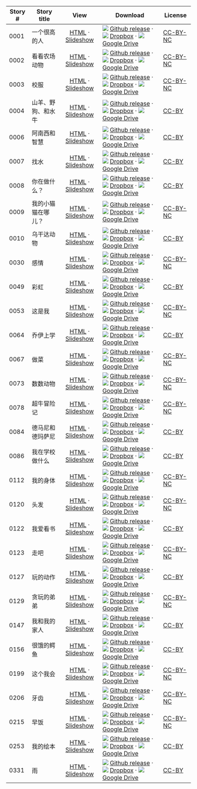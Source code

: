 Story #  | Story title | View | Download | License
-------- | -----------  |:-------:| ---------------- | -------
0001 | 一个很高的人 | [HTML](https://global-asp.github.io/stories/zh/0001_一个很高的人.html) · <a href="https://global-asp.github.io/stories/zh/0001_一个很高的人_slides.html" target="_blank">Slideshow</a> | ![](https://cloud.githubusercontent.com/assets/9295750/9483128/0e089e5e-4b51-11e5-98ca-6da5cef156a7.png) [Github release](https://github.com/global-asp/global-asp/releases/download/v1.1/zh.zip) · ![](https://cloud.githubusercontent.com/assets/9295750/10150606/3f5ae2dc-65f5-11e5-8f63-841c51cc1cde.png) [Dropbox](https://www.dropbox.com/s/ufa524wxq9ot6zr/zh.zip) · ![](https://cloud.githubusercontent.com/assets/9295750/9473522/1d6fdde4-4b10-11e5-98f5-aa6c6b04a08e.png) [Google Drive](https://drive.google.com/file/d/0B59ZADK9EsbsbXhPZVI0QlpqUGs/view?usp=sharing) | [CC-BY-NC](http://creativecommons.org/licenses/by-nc/3.0/)
0002 | 看看农场动物 | [HTML](https://global-asp.github.io/stories/zh/0002_看看农场动物.html) · <a href="https://global-asp.github.io/stories/zh/0002_看看农场动物_slides.html" target="_blank">Slideshow</a> | ![](https://cloud.githubusercontent.com/assets/9295750/9483128/0e089e5e-4b51-11e5-98ca-6da5cef156a7.png) [Github release](https://github.com/global-asp/global-asp/releases/download/v1.1/zh.zip) · ![](https://cloud.githubusercontent.com/assets/9295750/10150606/3f5ae2dc-65f5-11e5-8f63-841c51cc1cde.png) [Dropbox](https://www.dropbox.com/s/ufa524wxq9ot6zr/zh.zip) · ![](https://cloud.githubusercontent.com/assets/9295750/9473522/1d6fdde4-4b10-11e5-98f5-aa6c6b04a08e.png) [Google Drive](https://drive.google.com/file/d/0B59ZADK9EsbsbXhPZVI0QlpqUGs/view?usp=sharing) | [CC-BY-NC](http://creativecommons.org/licenses/by-nc/3.0/)
0003 | 校服 | [HTML](https://global-asp.github.io/stories/zh/0003_校服.html) · <a href="https://global-asp.github.io/stories/zh/0003_校服_slides.html" target="_blank">Slideshow</a> | ![](https://cloud.githubusercontent.com/assets/9295750/9483128/0e089e5e-4b51-11e5-98ca-6da5cef156a7.png) [Github release](https://github.com/global-asp/global-asp/releases/download/v1.1/zh.zip) · ![](https://cloud.githubusercontent.com/assets/9295750/10150606/3f5ae2dc-65f5-11e5-8f63-841c51cc1cde.png) [Dropbox](https://www.dropbox.com/s/ufa524wxq9ot6zr/zh.zip) · ![](https://cloud.githubusercontent.com/assets/9295750/9473522/1d6fdde4-4b10-11e5-98f5-aa6c6b04a08e.png) [Google Drive](https://drive.google.com/file/d/0B59ZADK9EsbsbXhPZVI0QlpqUGs/view?usp=sharing) | [CC-BY-NC](http://creativecommons.org/licenses/by-nc/3.0/)
0004 | 山羊、野狗、和水牛 | [HTML](https://global-asp.github.io/stories/zh/0004_山羊、野狗、和水牛.html) · <a href="https://global-asp.github.io/stories/zh/0004_山羊、野狗、和水牛_slides.html" target="_blank">Slideshow</a> | ![](https://cloud.githubusercontent.com/assets/9295750/9483128/0e089e5e-4b51-11e5-98ca-6da5cef156a7.png) [Github release](https://github.com/global-asp/global-asp/releases/download/v1.1/zh.zip) · ![](https://cloud.githubusercontent.com/assets/9295750/10150606/3f5ae2dc-65f5-11e5-8f63-841c51cc1cde.png) [Dropbox](https://www.dropbox.com/s/ufa524wxq9ot6zr/zh.zip) · ![](https://cloud.githubusercontent.com/assets/9295750/9473522/1d6fdde4-4b10-11e5-98f5-aa6c6b04a08e.png) [Google Drive](https://drive.google.com/file/d/0B59ZADK9EsbsbXhPZVI0QlpqUGs/view?usp=sharing) | [CC-BY](https://creativecommons.org/licenses/by/3.0/)
0006 | 阿南西和智慧 | [HTML](https://global-asp.github.io/stories/zh/0006_阿南西和智慧.html) · <a href="https://global-asp.github.io/stories/zh/0006_阿南西和智慧_slides.html" target="_blank">Slideshow</a> | ![](https://cloud.githubusercontent.com/assets/9295750/9483128/0e089e5e-4b51-11e5-98ca-6da5cef156a7.png) [Github release](https://github.com/global-asp/global-asp/releases/download/v1.1/zh.zip) · ![](https://cloud.githubusercontent.com/assets/9295750/10150606/3f5ae2dc-65f5-11e5-8f63-841c51cc1cde.png) [Dropbox](https://www.dropbox.com/s/ufa524wxq9ot6zr/zh.zip) · ![](https://cloud.githubusercontent.com/assets/9295750/9473522/1d6fdde4-4b10-11e5-98f5-aa6c6b04a08e.png) [Google Drive](https://drive.google.com/file/d/0B59ZADK9EsbsbXhPZVI0QlpqUGs/view?usp=sharing) | [CC-BY](https://creativecommons.org/licenses/by/3.0/)
0007 | 找水 | [HTML](https://global-asp.github.io/stories/zh/0007_找水.html) · <a href="https://global-asp.github.io/stories/zh/0007_找水_slides.html" target="_blank">Slideshow</a> | ![](https://cloud.githubusercontent.com/assets/9295750/9483128/0e089e5e-4b51-11e5-98ca-6da5cef156a7.png) [Github release](https://github.com/global-asp/global-asp/releases/download/v1.1/zh.zip) · ![](https://cloud.githubusercontent.com/assets/9295750/10150606/3f5ae2dc-65f5-11e5-8f63-841c51cc1cde.png) [Dropbox](https://www.dropbox.com/s/ufa524wxq9ot6zr/zh.zip) · ![](https://cloud.githubusercontent.com/assets/9295750/9473522/1d6fdde4-4b10-11e5-98f5-aa6c6b04a08e.png) [Google Drive](https://drive.google.com/file/d/0B59ZADK9EsbsbXhPZVI0QlpqUGs/view?usp=sharing) | [CC-BY](https://creativecommons.org/licenses/by/3.0/)
0008 | 你在做什么？ | [HTML](https://global-asp.github.io/stories/zh/0008_你在做什么.html) · <a href="https://global-asp.github.io/stories/zh/0008_你在做什么_slides.html" target="_blank">Slideshow</a> | ![](https://cloud.githubusercontent.com/assets/9295750/9483128/0e089e5e-4b51-11e5-98ca-6da5cef156a7.png) [Github release](https://github.com/global-asp/global-asp/releases/download/v1.1/zh.zip) · ![](https://cloud.githubusercontent.com/assets/9295750/10150606/3f5ae2dc-65f5-11e5-8f63-841c51cc1cde.png) [Dropbox](https://www.dropbox.com/s/ufa524wxq9ot6zr/zh.zip) · ![](https://cloud.githubusercontent.com/assets/9295750/9473522/1d6fdde4-4b10-11e5-98f5-aa6c6b04a08e.png) [Google Drive](https://drive.google.com/file/d/0B59ZADK9EsbsbXhPZVI0QlpqUGs/view?usp=sharing) | [CC-BY](https://creativecommons.org/licenses/by/3.0/)
0009 | 我的小猫猫在哪儿？ | [HTML](https://global-asp.github.io/stories/zh/0009_我的小猫猫在哪儿.html) · <a href="https://global-asp.github.io/stories/zh/0009_我的小猫猫在哪儿_slides.html" target="_blank">Slideshow</a> | ![](https://cloud.githubusercontent.com/assets/9295750/9483128/0e089e5e-4b51-11e5-98ca-6da5cef156a7.png) [Github release](https://github.com/global-asp/global-asp/releases/download/v1.1/zh.zip) · ![](https://cloud.githubusercontent.com/assets/9295750/10150606/3f5ae2dc-65f5-11e5-8f63-841c51cc1cde.png) [Dropbox](https://www.dropbox.com/s/ufa524wxq9ot6zr/zh.zip) · ![](https://cloud.githubusercontent.com/assets/9295750/9473522/1d6fdde4-4b10-11e5-98f5-aa6c6b04a08e.png) [Google Drive](https://drive.google.com/file/d/0B59ZADK9EsbsbXhPZVI0QlpqUGs/view?usp=sharing) | [CC-BY-NC](http://creativecommons.org/licenses/by-nc/3.0/)
0010 | 乌干达动物 | [HTML](https://global-asp.github.io/stories/zh/0010_乌干达动物.html) · <a href="https://global-asp.github.io/stories/zh/0010_乌干达动物_slides.html" target="_blank">Slideshow</a> | ![](https://cloud.githubusercontent.com/assets/9295750/9483128/0e089e5e-4b51-11e5-98ca-6da5cef156a7.png) [Github release](https://github.com/global-asp/global-asp/releases/download/v1.1/zh.zip) · ![](https://cloud.githubusercontent.com/assets/9295750/10150606/3f5ae2dc-65f5-11e5-8f63-841c51cc1cde.png) [Dropbox](https://www.dropbox.com/s/ufa524wxq9ot6zr/zh.zip) · ![](https://cloud.githubusercontent.com/assets/9295750/9473522/1d6fdde4-4b10-11e5-98f5-aa6c6b04a08e.png) [Google Drive](https://drive.google.com/file/d/0B59ZADK9EsbsbXhPZVI0QlpqUGs/view?usp=sharing) | [CC-BY](https://creativecommons.org/licenses/by/3.0/)
0030 | 感情 | [HTML](https://global-asp.github.io/stories/zh/0030_感情.html) · <a href="https://global-asp.github.io/stories/zh/0030_感情_slides.html" target="_blank">Slideshow</a> | ![](https://cloud.githubusercontent.com/assets/9295750/9483128/0e089e5e-4b51-11e5-98ca-6da5cef156a7.png) [Github release](https://github.com/global-asp/global-asp/releases/download/v1.1/zh.zip) · ![](https://cloud.githubusercontent.com/assets/9295750/10150606/3f5ae2dc-65f5-11e5-8f63-841c51cc1cde.png) [Dropbox](https://www.dropbox.com/s/ufa524wxq9ot6zr/zh.zip) · ![](https://cloud.githubusercontent.com/assets/9295750/9473522/1d6fdde4-4b10-11e5-98f5-aa6c6b04a08e.png) [Google Drive](https://drive.google.com/file/d/0B59ZADK9EsbsbXhPZVI0QlpqUGs/view?usp=sharing) | [CC-BY-NC](http://creativecommons.org/licenses/by-nc/3.0/)
0049 | 彩虹 | [HTML](https://global-asp.github.io/stories/zh/0049_彩虹.html) · <a href="https://global-asp.github.io/stories/zh/0049_彩虹_slides.html" target="_blank">Slideshow</a> | ![](https://cloud.githubusercontent.com/assets/9295750/9483128/0e089e5e-4b51-11e5-98ca-6da5cef156a7.png) [Github release](https://github.com/global-asp/global-asp/releases/download/v1.1/zh.zip) · ![](https://cloud.githubusercontent.com/assets/9295750/10150606/3f5ae2dc-65f5-11e5-8f63-841c51cc1cde.png) [Dropbox](https://www.dropbox.com/s/ufa524wxq9ot6zr/zh.zip) · ![](https://cloud.githubusercontent.com/assets/9295750/9473522/1d6fdde4-4b10-11e5-98f5-aa6c6b04a08e.png) [Google Drive](https://drive.google.com/file/d/0B59ZADK9EsbsbXhPZVI0QlpqUGs/view?usp=sharing) | [CC-BY](https://creativecommons.org/licenses/by/3.0/)
0053 | 这是我 | [HTML](https://global-asp.github.io/stories/zh/0053_这是我.html) · <a href="https://global-asp.github.io/stories/zh/0053_这是我_slides.html" target="_blank">Slideshow</a> | ![](https://cloud.githubusercontent.com/assets/9295750/9483128/0e089e5e-4b51-11e5-98ca-6da5cef156a7.png) [Github release](https://github.com/global-asp/global-asp/releases/download/v1.1/zh.zip) · ![](https://cloud.githubusercontent.com/assets/9295750/10150606/3f5ae2dc-65f5-11e5-8f63-841c51cc1cde.png) [Dropbox](https://www.dropbox.com/s/ufa524wxq9ot6zr/zh.zip) · ![](https://cloud.githubusercontent.com/assets/9295750/9473522/1d6fdde4-4b10-11e5-98f5-aa6c6b04a08e.png) [Google Drive](https://drive.google.com/file/d/0B59ZADK9EsbsbXhPZVI0QlpqUGs/view?usp=sharing) | [CC-BY-NC](http://creativecommons.org/licenses/by-nc/3.0/)
0064 | 乔伊上学 | [HTML](https://global-asp.github.io/stories/zh/0064_乔伊上学.html) · <a href="https://global-asp.github.io/stories/zh/0064_乔伊上学_slides.html" target="_blank">Slideshow</a> | ![](https://cloud.githubusercontent.com/assets/9295750/9483128/0e089e5e-4b51-11e5-98ca-6da5cef156a7.png) [Github release](https://github.com/global-asp/global-asp/releases/download/v1.1/zh.zip) · ![](https://cloud.githubusercontent.com/assets/9295750/10150606/3f5ae2dc-65f5-11e5-8f63-841c51cc1cde.png) [Dropbox](https://www.dropbox.com/s/ufa524wxq9ot6zr/zh.zip) · ![](https://cloud.githubusercontent.com/assets/9295750/9473522/1d6fdde4-4b10-11e5-98f5-aa6c6b04a08e.png) [Google Drive](https://drive.google.com/file/d/0B59ZADK9EsbsbXhPZVI0QlpqUGs/view?usp=sharing) | [CC-BY](https://creativecommons.org/licenses/by/3.0/)
0067 | 做菜 | [HTML](https://global-asp.github.io/stories/zh/0067_做菜.html) · <a href="https://global-asp.github.io/stories/zh/0067_做菜_slides.html" target="_blank">Slideshow</a> | ![](https://cloud.githubusercontent.com/assets/9295750/9483128/0e089e5e-4b51-11e5-98ca-6da5cef156a7.png) [Github release](https://github.com/global-asp/global-asp/releases/download/v1.1/zh.zip) · ![](https://cloud.githubusercontent.com/assets/9295750/10150606/3f5ae2dc-65f5-11e5-8f63-841c51cc1cde.png) [Dropbox](https://www.dropbox.com/s/ufa524wxq9ot6zr/zh.zip) · ![](https://cloud.githubusercontent.com/assets/9295750/9473522/1d6fdde4-4b10-11e5-98f5-aa6c6b04a08e.png) [Google Drive](https://drive.google.com/file/d/0B59ZADK9EsbsbXhPZVI0QlpqUGs/view?usp=sharing) | [CC-BY-NC](http://creativecommons.org/licenses/by-nc/3.0/)
0073 | 数数动物 | [HTML](https://global-asp.github.io/stories/zh/0073_数数动物.html) · <a href="https://global-asp.github.io/stories/zh/0073_数数动物_slides.html" target="_blank">Slideshow</a> | ![](https://cloud.githubusercontent.com/assets/9295750/9483128/0e089e5e-4b51-11e5-98ca-6da5cef156a7.png) [Github release](https://github.com/global-asp/global-asp/releases/download/v1.1/zh.zip) · ![](https://cloud.githubusercontent.com/assets/9295750/10150606/3f5ae2dc-65f5-11e5-8f63-841c51cc1cde.png) [Dropbox](https://www.dropbox.com/s/ufa524wxq9ot6zr/zh.zip) · ![](https://cloud.githubusercontent.com/assets/9295750/9473522/1d6fdde4-4b10-11e5-98f5-aa6c6b04a08e.png) [Google Drive](https://drive.google.com/file/d/0B59ZADK9EsbsbXhPZVI0QlpqUGs/view?usp=sharing) | [CC-BY-NC](http://creativecommons.org/licenses/by-nc/3.0/)
0078 | 超牛冒险记 | [HTML](https://global-asp.github.io/stories/zh/0078_超牛冒险记.html) · <a href="https://global-asp.github.io/stories/zh/0078_超牛冒险记_slides.html" target="_blank">Slideshow</a> | ![](https://cloud.githubusercontent.com/assets/9295750/9483128/0e089e5e-4b51-11e5-98ca-6da5cef156a7.png) [Github release](https://github.com/global-asp/global-asp/releases/download/v1.1/zh.zip) · ![](https://cloud.githubusercontent.com/assets/9295750/10150606/3f5ae2dc-65f5-11e5-8f63-841c51cc1cde.png) [Dropbox](https://www.dropbox.com/s/ufa524wxq9ot6zr/zh.zip) · ![](https://cloud.githubusercontent.com/assets/9295750/9473522/1d6fdde4-4b10-11e5-98f5-aa6c6b04a08e.png) [Google Drive](https://drive.google.com/file/d/0B59ZADK9EsbsbXhPZVI0QlpqUGs/view?usp=sharing) | [CC-BY-NC](http://creativecommons.org/licenses/by-nc/3.0/)
0084 | 德马尼和德玛萨尼 | [HTML](https://global-asp.github.io/stories/zh/0084_德马尼和德玛萨尼.html) · <a href="https://global-asp.github.io/stories/zh/0084_德马尼和德玛萨尼_slides.html" target="_blank">Slideshow</a> | ![](https://cloud.githubusercontent.com/assets/9295750/9483128/0e089e5e-4b51-11e5-98ca-6da5cef156a7.png) [Github release](https://github.com/global-asp/global-asp/releases/download/v1.1/zh.zip) · ![](https://cloud.githubusercontent.com/assets/9295750/10150606/3f5ae2dc-65f5-11e5-8f63-841c51cc1cde.png) [Dropbox](https://www.dropbox.com/s/ufa524wxq9ot6zr/zh.zip) · ![](https://cloud.githubusercontent.com/assets/9295750/9473522/1d6fdde4-4b10-11e5-98f5-aa6c6b04a08e.png) [Google Drive](https://drive.google.com/file/d/0B59ZADK9EsbsbXhPZVI0QlpqUGs/view?usp=sharing) | [CC-BY](https://creativecommons.org/licenses/by/3.0/)
0086 | 我在学校做什么 | [HTML](https://global-asp.github.io/stories/zh/0086_我在学校做什么.html) · <a href="https://global-asp.github.io/stories/zh/0086_我在学校做什么_slides.html" target="_blank">Slideshow</a> | ![](https://cloud.githubusercontent.com/assets/9295750/9483128/0e089e5e-4b51-11e5-98ca-6da5cef156a7.png) [Github release](https://github.com/global-asp/global-asp/releases/download/v1.1/zh.zip) · ![](https://cloud.githubusercontent.com/assets/9295750/10150606/3f5ae2dc-65f5-11e5-8f63-841c51cc1cde.png) [Dropbox](https://www.dropbox.com/s/ufa524wxq9ot6zr/zh.zip) · ![](https://cloud.githubusercontent.com/assets/9295750/9473522/1d6fdde4-4b10-11e5-98f5-aa6c6b04a08e.png) [Google Drive](https://drive.google.com/file/d/0B59ZADK9EsbsbXhPZVI0QlpqUGs/view?usp=sharing) | [CC-BY](https://creativecommons.org/licenses/by/3.0/)
0112 | 我的身体 | [HTML](https://global-asp.github.io/stories/zh/0112_我的身体.html) · <a href="https://global-asp.github.io/stories/zh/0112_我的身体_slides.html" target="_blank">Slideshow</a> | ![](https://cloud.githubusercontent.com/assets/9295750/9483128/0e089e5e-4b51-11e5-98ca-6da5cef156a7.png) [Github release](https://github.com/global-asp/global-asp/releases/download/v1.1/zh.zip) · ![](https://cloud.githubusercontent.com/assets/9295750/10150606/3f5ae2dc-65f5-11e5-8f63-841c51cc1cde.png) [Dropbox](https://www.dropbox.com/s/ufa524wxq9ot6zr/zh.zip) · ![](https://cloud.githubusercontent.com/assets/9295750/9473522/1d6fdde4-4b10-11e5-98f5-aa6c6b04a08e.png) [Google Drive](https://drive.google.com/file/d/0B59ZADK9EsbsbXhPZVI0QlpqUGs/view?usp=sharing) | [CC-BY-NC](http://creativecommons.org/licenses/by-nc/3.0/)
0120 | 头发 | [HTML](https://global-asp.github.io/stories/zh/0120_头发.html) · <a href="https://global-asp.github.io/stories/zh/0120_头发_slides.html" target="_blank">Slideshow</a> | ![](https://cloud.githubusercontent.com/assets/9295750/9483128/0e089e5e-4b51-11e5-98ca-6da5cef156a7.png) [Github release](https://github.com/global-asp/global-asp/releases/download/v1.1/zh.zip) · ![](https://cloud.githubusercontent.com/assets/9295750/10150606/3f5ae2dc-65f5-11e5-8f63-841c51cc1cde.png) [Dropbox](https://www.dropbox.com/s/ufa524wxq9ot6zr/zh.zip) · ![](https://cloud.githubusercontent.com/assets/9295750/9473522/1d6fdde4-4b10-11e5-98f5-aa6c6b04a08e.png) [Google Drive](https://drive.google.com/file/d/0B59ZADK9EsbsbXhPZVI0QlpqUGs/view?usp=sharing) | [CC-BY-NC](http://creativecommons.org/licenses/by-nc/3.0/)
0122 | 我爱看书 | [HTML](https://global-asp.github.io/stories/zh/0122_我爱看书.html) · <a href="https://global-asp.github.io/stories/zh/0122_我爱看书_slides.html" target="_blank">Slideshow</a> | ![](https://cloud.githubusercontent.com/assets/9295750/9483128/0e089e5e-4b51-11e5-98ca-6da5cef156a7.png) [Github release](https://github.com/global-asp/global-asp/releases/download/v1.1/zh.zip) · ![](https://cloud.githubusercontent.com/assets/9295750/10150606/3f5ae2dc-65f5-11e5-8f63-841c51cc1cde.png) [Dropbox](https://www.dropbox.com/s/ufa524wxq9ot6zr/zh.zip) · ![](https://cloud.githubusercontent.com/assets/9295750/9473522/1d6fdde4-4b10-11e5-98f5-aa6c6b04a08e.png) [Google Drive](https://drive.google.com/file/d/0B59ZADK9EsbsbXhPZVI0QlpqUGs/view?usp=sharing) | [CC-BY](https://creativecommons.org/licenses/by/3.0/)
0123 | 走吧 | [HTML](https://global-asp.github.io/stories/zh/0123_走吧.html) · <a href="https://global-asp.github.io/stories/zh/0123_走吧_slides.html" target="_blank">Slideshow</a> | ![](https://cloud.githubusercontent.com/assets/9295750/9483128/0e089e5e-4b51-11e5-98ca-6da5cef156a7.png) [Github release](https://github.com/global-asp/global-asp/releases/download/v1.1/zh.zip) · ![](https://cloud.githubusercontent.com/assets/9295750/10150606/3f5ae2dc-65f5-11e5-8f63-841c51cc1cde.png) [Dropbox](https://www.dropbox.com/s/ufa524wxq9ot6zr/zh.zip) · ![](https://cloud.githubusercontent.com/assets/9295750/9473522/1d6fdde4-4b10-11e5-98f5-aa6c6b04a08e.png) [Google Drive](https://drive.google.com/file/d/0B59ZADK9EsbsbXhPZVI0QlpqUGs/view?usp=sharing) | [CC-BY-NC](http://creativecommons.org/licenses/by-nc/3.0/)
0127 | 玩的动作 | [HTML](https://global-asp.github.io/stories/zh/0127_玩的动作.html) · <a href="https://global-asp.github.io/stories/zh/0127_玩的动作_slides.html" target="_blank">Slideshow</a> | ![](https://cloud.githubusercontent.com/assets/9295750/9483128/0e089e5e-4b51-11e5-98ca-6da5cef156a7.png) [Github release](https://github.com/global-asp/global-asp/releases/download/v1.1/zh.zip) · ![](https://cloud.githubusercontent.com/assets/9295750/10150606/3f5ae2dc-65f5-11e5-8f63-841c51cc1cde.png) [Dropbox](https://www.dropbox.com/s/ufa524wxq9ot6zr/zh.zip) · ![](https://cloud.githubusercontent.com/assets/9295750/9473522/1d6fdde4-4b10-11e5-98f5-aa6c6b04a08e.png) [Google Drive](https://drive.google.com/file/d/0B59ZADK9EsbsbXhPZVI0QlpqUGs/view?usp=sharing) | [CC-BY](https://creativecommons.org/licenses/by/3.0/)
0129 | 贪玩的弟弟 | [HTML](https://global-asp.github.io/stories/zh/0129_贪玩的弟弟.html) · <a href="https://global-asp.github.io/stories/zh/0129_贪玩的弟弟_slides.html" target="_blank">Slideshow</a> | ![](https://cloud.githubusercontent.com/assets/9295750/9483128/0e089e5e-4b51-11e5-98ca-6da5cef156a7.png) [Github release](https://github.com/global-asp/global-asp/releases/download/v1.1/zh.zip) · ![](https://cloud.githubusercontent.com/assets/9295750/10150606/3f5ae2dc-65f5-11e5-8f63-841c51cc1cde.png) [Dropbox](https://www.dropbox.com/s/ufa524wxq9ot6zr/zh.zip) · ![](https://cloud.githubusercontent.com/assets/9295750/9473522/1d6fdde4-4b10-11e5-98f5-aa6c6b04a08e.png) [Google Drive](https://drive.google.com/file/d/0B59ZADK9EsbsbXhPZVI0QlpqUGs/view?usp=sharing) | [CC-BY-NC](http://creativecommons.org/licenses/by-nc/3.0/)
0147 | 我和我的家人 | [HTML](https://global-asp.github.io/stories/zh/0147_我和我的家人.html) · <a href="https://global-asp.github.io/stories/zh/0147_我和我的家人_slides.html" target="_blank">Slideshow</a> | ![](https://cloud.githubusercontent.com/assets/9295750/9483128/0e089e5e-4b51-11e5-98ca-6da5cef156a7.png) [Github release](https://github.com/global-asp/global-asp/releases/download/v1.1/zh.zip) · ![](https://cloud.githubusercontent.com/assets/9295750/10150606/3f5ae2dc-65f5-11e5-8f63-841c51cc1cde.png) [Dropbox](https://www.dropbox.com/s/ufa524wxq9ot6zr/zh.zip) · ![](https://cloud.githubusercontent.com/assets/9295750/9473522/1d6fdde4-4b10-11e5-98f5-aa6c6b04a08e.png) [Google Drive](https://drive.google.com/file/d/0B59ZADK9EsbsbXhPZVI0QlpqUGs/view?usp=sharing) | [CC-BY](https://creativecommons.org/licenses/by/3.0/)
0156 | 很饿的鳄鱼 | [HTML](https://global-asp.github.io/stories/zh/0156_很饿的鳄鱼.html) · <a href="https://global-asp.github.io/stories/zh/0156_很饿的鳄鱼_slides.html" target="_blank">Slideshow</a> | ![](https://cloud.githubusercontent.com/assets/9295750/9483128/0e089e5e-4b51-11e5-98ca-6da5cef156a7.png) [Github release](https://github.com/global-asp/global-asp/releases/download/v1.1/zh.zip) · ![](https://cloud.githubusercontent.com/assets/9295750/10150606/3f5ae2dc-65f5-11e5-8f63-841c51cc1cde.png) [Dropbox](https://www.dropbox.com/s/ufa524wxq9ot6zr/zh.zip) · ![](https://cloud.githubusercontent.com/assets/9295750/9473522/1d6fdde4-4b10-11e5-98f5-aa6c6b04a08e.png) [Google Drive](https://drive.google.com/file/d/0B59ZADK9EsbsbXhPZVI0QlpqUGs/view?usp=sharing) | [CC-BY](https://creativecommons.org/licenses/by/3.0/)
0199 | 这个我会 | [HTML](https://global-asp.github.io/stories/zh/0199_这个我会.html) · <a href="https://global-asp.github.io/stories/zh/0199_这个我会_slides.html" target="_blank">Slideshow</a> | ![](https://cloud.githubusercontent.com/assets/9295750/9483128/0e089e5e-4b51-11e5-98ca-6da5cef156a7.png) [Github release](https://github.com/global-asp/global-asp/releases/download/v1.1/zh.zip) · ![](https://cloud.githubusercontent.com/assets/9295750/10150606/3f5ae2dc-65f5-11e5-8f63-841c51cc1cde.png) [Dropbox](https://www.dropbox.com/s/ufa524wxq9ot6zr/zh.zip) · ![](https://cloud.githubusercontent.com/assets/9295750/9473522/1d6fdde4-4b10-11e5-98f5-aa6c6b04a08e.png) [Google Drive](https://drive.google.com/file/d/0B59ZADK9EsbsbXhPZVI0QlpqUGs/view?usp=sharing) | [CC-BY-NC](http://creativecommons.org/licenses/by-nc/3.0/)
0206 | 牙齿 | [HTML](https://global-asp.github.io/stories/zh/0206_牙齿.html) · <a href="https://global-asp.github.io/stories/zh/0206_牙齿_slides.html" target="_blank">Slideshow</a> | ![](https://cloud.githubusercontent.com/assets/9295750/9483128/0e089e5e-4b51-11e5-98ca-6da5cef156a7.png) [Github release](https://github.com/global-asp/global-asp/releases/download/v1.1/zh.zip) · ![](https://cloud.githubusercontent.com/assets/9295750/10150606/3f5ae2dc-65f5-11e5-8f63-841c51cc1cde.png) [Dropbox](https://www.dropbox.com/s/ufa524wxq9ot6zr/zh.zip) · ![](https://cloud.githubusercontent.com/assets/9295750/9473522/1d6fdde4-4b10-11e5-98f5-aa6c6b04a08e.png) [Google Drive](https://drive.google.com/file/d/0B59ZADK9EsbsbXhPZVI0QlpqUGs/view?usp=sharing) | [CC-BY-NC](http://creativecommons.org/licenses/by-nc/3.0/)
0215 | 早饭 | [HTML](https://global-asp.github.io/stories/zh/0215_早饭.html) · <a href="https://global-asp.github.io/stories/zh/0215_早饭_slides.html" target="_blank">Slideshow</a> | ![](https://cloud.githubusercontent.com/assets/9295750/9483128/0e089e5e-4b51-11e5-98ca-6da5cef156a7.png) [Github release](https://github.com/global-asp/global-asp/releases/download/v1.1/zh.zip) · ![](https://cloud.githubusercontent.com/assets/9295750/10150606/3f5ae2dc-65f5-11e5-8f63-841c51cc1cde.png) [Dropbox](https://www.dropbox.com/s/ufa524wxq9ot6zr/zh.zip) · ![](https://cloud.githubusercontent.com/assets/9295750/9473522/1d6fdde4-4b10-11e5-98f5-aa6c6b04a08e.png) [Google Drive](https://drive.google.com/file/d/0B59ZADK9EsbsbXhPZVI0QlpqUGs/view?usp=sharing) | [CC-BY-NC](http://creativecommons.org/licenses/by-nc/3.0/)
0253 | 我的绘本 | [HTML](https://global-asp.github.io/stories/zh/0253_我的绘本.html) · <a href="https://global-asp.github.io/stories/zh/0253_我的绘本_slides.html" target="_blank">Slideshow</a> | ![](https://cloud.githubusercontent.com/assets/9295750/9483128/0e089e5e-4b51-11e5-98ca-6da5cef156a7.png) [Github release](https://github.com/global-asp/global-asp/releases/download/v1.1/zh.zip) · ![](https://cloud.githubusercontent.com/assets/9295750/10150606/3f5ae2dc-65f5-11e5-8f63-841c51cc1cde.png) [Dropbox](https://www.dropbox.com/s/ufa524wxq9ot6zr/zh.zip) · ![](https://cloud.githubusercontent.com/assets/9295750/9473522/1d6fdde4-4b10-11e5-98f5-aa6c6b04a08e.png) [Google Drive](https://drive.google.com/file/d/0B59ZADK9EsbsbXhPZVI0QlpqUGs/view?usp=sharing) | [CC-BY](https://creativecommons.org/licenses/by/3.0/)
0331 | 雨 | [HTML](https://global-asp.github.io/stories/zh/0331_雨.html) · <a href="https://global-asp.github.io/stories/zh/0331_雨_slides.html" target="_blank">Slideshow</a> | ![](https://cloud.githubusercontent.com/assets/9295750/9483128/0e089e5e-4b51-11e5-98ca-6da5cef156a7.png) [Github release](https://github.com/global-asp/global-asp/releases/download/v1.1/zh.zip) · ![](https://cloud.githubusercontent.com/assets/9295750/10150606/3f5ae2dc-65f5-11e5-8f63-841c51cc1cde.png) [Dropbox](https://www.dropbox.com/s/ufa524wxq9ot6zr/zh.zip) · ![](https://cloud.githubusercontent.com/assets/9295750/9473522/1d6fdde4-4b10-11e5-98f5-aa6c6b04a08e.png) [Google Drive](https://drive.google.com/file/d/0B59ZADK9EsbsbXhPZVI0QlpqUGs/view?usp=sharing) | [CC-BY](https://creativecommons.org/licenses/by/3.0/)
